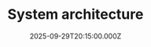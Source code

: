 ---
title: System architecture
description: 
published: true
date: 2025-09-29T20:15:00.000Z
tags: 
editor: markdown
dateCreated: 2025-09-29T07:38:04.182Z
---